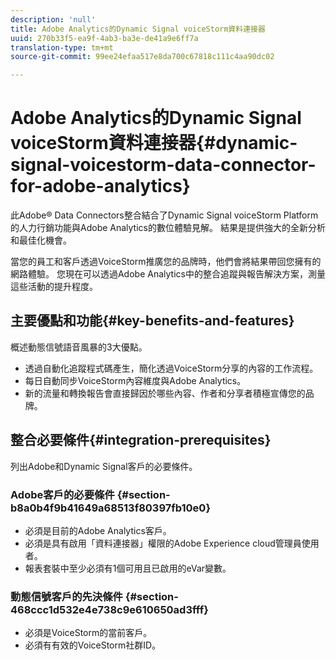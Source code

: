 ```yaml
---
description: 'null'
title: Adobe Analytics的Dynamic Signal voiceStorm資料連接器
uuid: 270b33f5-ea9f-4ab3-ba3e-de41a9e6ff7a
translation-type: tm+mt
source-git-commit: 99ee24efaa517e8da700c67818c111c4aa90dc02

---
```



# Adobe Analytics的Dynamic Signal voiceStorm資料連接器{#dynamic-signal-voicestorm-data-connector-for-adobe-analytics}

此Adobe® Data Connectors整合結合了Dynamic Signal voiceStorm Platform的人力行銷功能與Adobe Analytics的數位體驗見解。 結果是提供強大的全新分析和最佳化機會。

當您的員工和客戶透過VoiceStorm推廣您的品牌時，他們會將結果帶回您擁有的網路體驗。 您現在可以透過Adobe Analytics中的整合追蹤與報告解決方案，測量這些活動的提升程度。

## 主要優點和功能{#key-benefits-and-features}

概述動態信號語音風暴的3大優點。

* 透過自動化追蹤程式碼產生，簡化透過VoiceStorm分享的內容的工作流程。
* 每日自動同步VoiceStorm內容維度與Adobe Analytics。
* 新的流量和轉換報告會直接歸因於哪些內容、作者和分享者積極宣傳您的品牌。

## 整合必要條件{#integration-prerequisites}

列出Adobe和Dynamic Signal客戶的必要條件。

### Adobe客戶的必要條件 {#section-b8a0b4f9b41649a68513f80397fb10e0}

* 必須是目前的Adobe Analytics客戶。
* 必須是具有啟用「資料連接器」權限的Adobe Experience cloud管理員使用者。
* 報表套裝中至少必須有1個可用且已啟用的eVar變數。

### 動態信號客戶的先決條件 {#section-468ccc1d532e4e738c9e610650ad3fff}

* 必須是VoiceStorm的當前客戶。
* 必須有有效的VoiceStorm社群ID。
